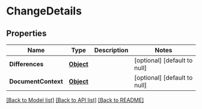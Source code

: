 # ChangeDetails
## Properties

Name | Type | Description | Notes
------------ | ------------- | ------------- | -------------
**Differences** | [**Object**](.md) |  | [optional] [default to null]
**DocumentContext** | [**Object**](.md) |  | [optional] [default to null]

[[Back to Model list]](../README.md#documentation-for-models) [[Back to API list]](../README.md#documentation-for-api-endpoints) [[Back to README]](../README.md)

